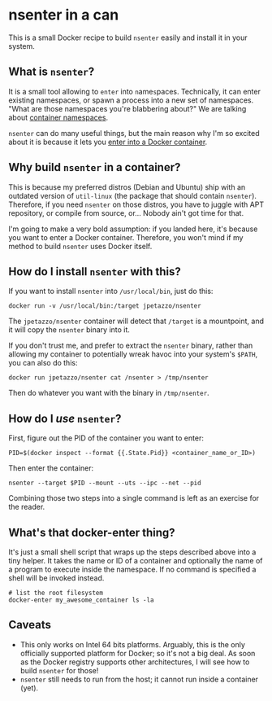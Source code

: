 # nsenter in a can

This is a small Docker recipe to build `nsenter` easily and install it in your
system.


## What is `nsenter`?

It is a small tool allowing to `enter` into `n`ame`s`paces. Technically,
it can enter existing namespaces, or spawn a process into a new set of
namespaces. "What are those namespaces you're blabbering about?"
We are talking about [container namespaces].

`nsenter` can do many useful things, but the main reason why I'm so
excited about it is because it lets you [enter into a Docker container].


## Why build `nsenter` in a container?

This is because my preferred distros (Debian and Ubuntu) ship with an
outdated version of `util-linux` (the package that should contain `nsenter`).
Therefore, if you need `nsenter` on those distros, you have to juggle with
APT repository, or compile from source, or… Nobody ain't got time for that.

I'm going to make a very bold assumption: if you landed here, it's because
you want to enter a Docker container. Therefore, you won't mind if my
method to build `nsenter` uses Docker itself.


## How do I install `nsenter` with this?

If you want to install `nsenter` into `/usr/local/bin`, just do this:

    docker run -v /usr/local/bin:/target jpetazzo/nsenter

The `jpetazzo/nsenter` container will detect that `/target` is a
mountpoint, and it will copy the `nsenter` binary into it.

If you don't trust me, and prefer to extract the `nsenter` binary,
rather than allowing my container to potentially wreak havoc into
your system's `$PATH`, you can also do this:

    docker run jpetazzo/nsenter cat /nsenter > /tmp/nsenter

Then do whatever you want with the binary in `/tmp/nsenter`.


##  How do I *use* `nsenter`?

First, figure out the PID of the container you want to enter:

    PID=$(docker inspect --format {{.State.Pid}} <container_name_or_ID>)

Then enter the container:

    nsenter --target $PID --mount --uts --ipc --net --pid

Combining those two steps into a single command is left as an exercise for
the reader.

## What's that docker-enter thing?

It's just a small shell script that wraps up the steps described above into
a tiny helper. It takes the name or ID of a container and optionally the name
of a program to execute inside the namespace. If no command is specified a
shell will be invoked instead.

    # list the root filesystem
    docker-enter my_awesome_container ls -la


## Caveats

- This only works on Intel 64 bits platforms. Arguably, this is the
  only officially supported platform for Docker; so it's not a big deal.
  As soon as the Docker registry supports other architectures, I will
  see how to build `nsenter` for those!
- `nsenter` still needs to run from the host; it cannot run inside a
  container (yet).


[container namespaces]: http://blog.dotcloud.com/under-the-hood-linux-kernels-on-dotcloud-part
[enter into a Docker container]: http://jpetazzo.github.io/2014/03/23/lxc-attach-nsinit-nsenter-docker-0-9/
